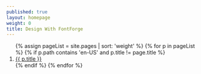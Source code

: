 ```yaml
---
published: true
layout: homepage
weight: 0
title: Design With FontForge
---
```


<!--
<div style="background: white; width: 100%; text-align:center; padding:1em">
<img src="images/2013-02-18_love.png" width="400px" alt="Praise on Twitter">
</div>
-->

<ol class="rectangle-list">
  {% assign pageList = site.pages | sort: 'weight' %}
  {% for p in pageList %}
    {% if p.path contains 'en-US' and p.title != page.title %}
      <li>
        <a {% if p.url == page.url %}class="active"{% endif %} href="{{ p.url }}">
          {{ p.title }}
        </a>
      </li>
    {% endif %}
  {% endfor %}
</ol>

